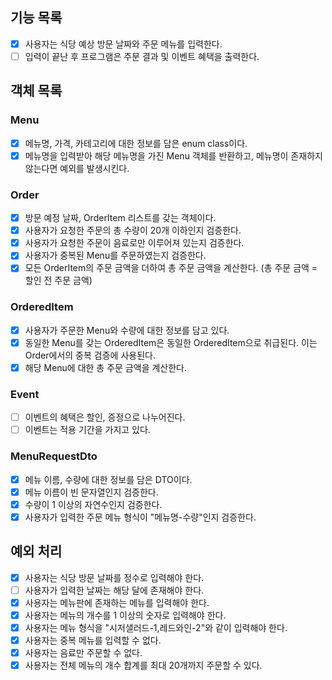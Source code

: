 ## 기능 목록

- [x] 사용자는 식당 예상 방문 날짜와 주문 메뉴를 입력한다.
- [ ] 입력이 끝난 후 프로그램은 주문 결과 및 이벤트 혜택을 출력한다.

## 객체 목록

### Menu

- [x] 메뉴명, 가격, 카테고리에 대한 정보를 담은 enum class이다.
- [x] 메뉴명을 입력받아 해당 메뉴명을 가진 Menu 객체를 반환하고, 메뉴명이 존재하지 않는다면 예외를 발생시킨다.

### Order

- [x] 방문 예정 날짜, OrderItem 리스트를 갖는 객체이다.
- [x] 사용자가 요청한 주문의 총 수량이 20개 이하인지 검증한다.
- [x] 사용자가 요청한 주문이 음료로만 이루어져 있는지 검증한다.
- [x] 사용자가 중복된 Menu를 주문하였는지 검증한다.
- [x] 모든 OrderItem의 주문 금액을 더하여 총 주문 금액을 계산한다. (총 주문 금액 = 할인 전 주문 금액)

### OrderedItem

- [x] 사용자가 주문한 Menu와 수량에 대한 정보를 담고 있다.
- [x] 동일한 Menu를 갖는 OrderedItem은 동일한 OrderedItem으로 취급된다. 이는 Order에서의 중복 검증에 사용된다.
- [x] 해당 Menu에 대한 총 주문 금액을 계산한다.

### Event

- [ ] 이벤트의 혜택은 할인, 증정으로 나누어진다.
- [ ] 이벤트는 적용 기간을 가지고 있다.

### MenuRequestDto

- [x] 메뉴 이름, 수량에 대한 정보를 담은 DTO이다.
- [x] 메뉴 이름이 빈 문자열인지 검증한다.
- [x] 수량이 1 이상의 자연수인지 검증한다.
- [x] 사용자가 입력한 주문 메뉴 형식이 "메뉴명-수량"인지 검증한다.

## 예외 처리

- [x] 사용자는 식당 방문 날짜를 정수로 입력해야 한다.
- [ ] 사용자가 입력한 날짜는 해당 달에 존재해야 한다.
- [x] 사용자는 메뉴판에 존재하는 메뉴를 입력해야 한다.
- [x] 사용자는 메뉴의 개수를 1 이상의 숫자로 입력해야 한다.
- [x] 사용자는 메뉴 형식을 "시저샐러드-1,레드와인-2"와 같이 입력해야 한다.
- [x] 사용자는 중복 메뉴를 입력할 수 없다.
- [x] 사용자는 음료만 주문할 수 없다.
- [x] 사용자는 전체 메뉴의 개수 합계를 최대 20개까지 주문할 수 있다. 
